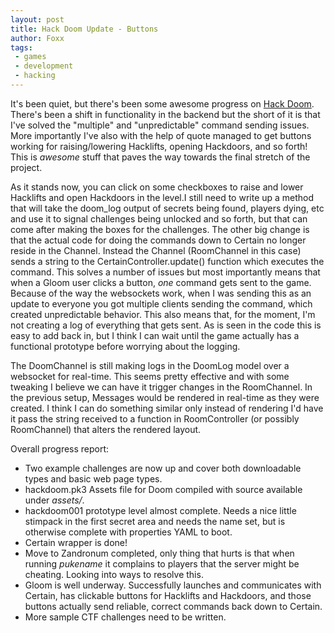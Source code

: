 ```yaml
---
layout: post
title: Hack Doom Update - Buttons
author: Foxx
tags:
 - games
 - development
 - hacking
---
```

It's been quiet, but there's been some awesome progress on [Hack Doom](https://github.com/frozenfoxx/hack-doom).  There's been a shift in functionality in the backend but the short of it is that I've solved the "multiple" and "unpredictable" command sending issues.  More importantly I've also with the help of quote managed to get buttons working for raising/lowering Hacklifts, opening Hackdoors, and so forth!  This is *awesome* stuff that paves the way towards the final stretch of the project.

As it stands now, you can click on some checkboxes to raise and lower Hacklifts and open Hackdoors in the level.I still need to write up a method that will take the doom_log output of secrets being found, players dying, etc and use it to signal challenges being unlocked and so forth, but that can come after making the boxes for the challenges.  The other big change is that the actual code for doing the commands down to Certain no longer reside in the Channel.  Instead the Channel (RoomChannel in this case) sends a string to the CertainController.update() function which executes the command.  This solves a number of issues but most importantly means that when a Gloom user clicks a button, *one* command gets sent to the game.  Because of the way the websockets work, when I was sending this as an update to everyone you got multiple clients sending the command, which created unpredictable behavior.  This also means that, for the moment, I'm not creating a log of everything that gets sent.  As is seen in the code this is easy to add back in, but I think I can wait until the game actually has a functional prototype before worrying about the logging.

The DoomChannel is still making logs in the DoomLog model over a websocket for real-time.  This seems pretty effective and with some tweaking I believe we can have it trigger changes in the RoomChannel.  In the previous setup, Messages would be rendered in real-time as they were created.  I think I can do something similar only instead of rendering I'd have it pass the string received to a function in RoomController (or possibly RoomChannel) that alters the rendered layout.

Overall progress report:

- Two example challenges are now up and cover both downloadable types and basic web page types.
- hackdoom.pk3 Assets file for Doom compiled with source available under *assets/*.
- hackdoom001 prototype level almost complete.  Needs a nice little stimpack in the first secret area and needs the name set, but is otherwise complete with properties YAML to boot.
- Certain wrapper is done!
- Move to Zandronum completed, only thing that hurts is that when running *pukename* it complains to players that the server might be cheating.  Looking into ways to resolve this.
- Gloom is well underway.  Successfully launches and communicates with Certain, has clickable buttons for Hacklifts and Hackdoors, and those buttons actually send reliable, correct commands back down to Certain.
- More sample CTF challenges need to be written.
